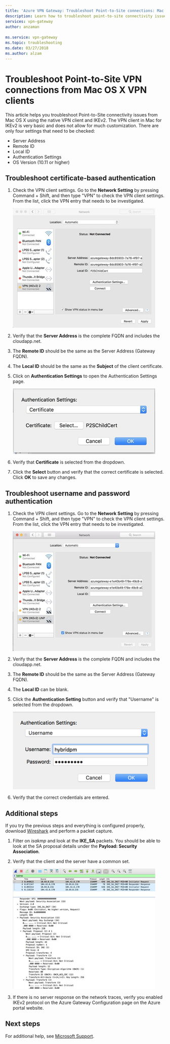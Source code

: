 ```yaml
---
title: 'Azure VPN Gateway: Troubleshoot Point-to-Site connections: Mac OS X clients'
description: Learn how to troubleshoot point-to-site connectivity issues from Mac OS X using the native VPN client and IKEv2.
services: vpn-gateway
author: anzaman

ms.service: vpn-gateway
ms.topic: troubleshooting
ms.date: 03/27/2018
ms.author: alzam
---
```


# Troubleshoot Point-to-Site VPN connections from Mac OS X VPN clients

This article helps you troubleshoot Point-to-Site connectivity issues from Mac OS X using the native VPN client and IKEv2. The VPN client in Mac for IKEv2 is very basic and does not allow for much customization. There are only four settings that need to be checked:

* Server Address
* Remote ID
* Local ID
* Authentication Settings
* OS Version (10.11 or higher)


## <a name="VPNClient"></a> Troubleshoot certificate-based authentication
1. Check the VPN client settings. Go to the **Network Setting** by pressing Command + Shift, and then type "VPN" to check the VPN client settings. From the list, click the VPN entry that needs to be investigated.

   ![IKEv2 certificate-based authentication](./media/vpn-gateway-troubleshoot-point-to-site-osx-ikev2/ikev2cert1.jpg)
2. Verify that the **Server Address** is the complete FQDN and includes the cloudapp.net.
3. The **Remote ID** should be the same as the Server Address (Gateway FQDN).
4. The **Local ID** should be the same as the **Subject** of the client certificate.
5. Click on **Authentication Settings** to open the Authentication Settings page.

   ![Screenshot shows an Authentication Settings dialog box with Certificate selected.](./media/vpn-gateway-troubleshoot-point-to-site-osx-ikev2/ikev2auth2.jpg)
6. Verify that **Certificate** is selected from the dropdown.
7. Click the **Select** button and verify that the correct certificate is selected. Click **OK** to save any changes.

## <a name="ikev2"></a>Troubleshoot username and password authentication

1. Check the VPN client settings. Go to the **Network Setting** by pressing Command + Shift, and then type "VPN" to check the VPN client settings. From the list, click the VPN entry that needs to be investigated.

   ![IKEv2 username password](./media/vpn-gateway-troubleshoot-point-to-site-osx-ikev2/ikev2user3.jpg)
2. Verify that the **Server Address** is the complete FQDN and includes the cloudapp.net.
3. The **Remote ID** should be the same as the Server Address (Gateway FQDN).
4. The **Local ID** can be blank.
5. Click the **Authentication Setting** button and verify that "Username" is selected from the dropdown.

   ![Screenshot shows an Authentication Settings dialog box with Username selected.](./media/vpn-gateway-troubleshoot-point-to-site-osx-ikev2/ikev2auth4.png)
6. Verify that the correct credentials are entered.

## <a name="additional"></a>Additional steps

If you try the previous steps and everything is configured properly, download [Wireshark](https://www.wireshark.org/#download) and perform a packet capture.

1. Filter on *isakmp* and look at the **IKE_SA** packets. You should be able to look at the SA proposal details under the **Payload: Security Association**. 
2. Verify that the client and the server have a common set.

   ![packet](./media/vpn-gateway-troubleshoot-point-to-site-osx-ikev2/packet5.jpg) 
  
3. If there is no server response on the network traces, verify you enabled IKEv2 protocol on the Azure Gateway Configuration page on the Azure portal website.

## Next steps
For additional help, see [Microsoft Support](https://portal.azure.com/?#blade/Microsoft_Azure_Support/HelpAndSupportBlade).
